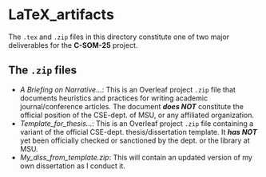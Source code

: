 # LaTeX_artifacts
The `.tex` and `.zip` files in this directory constitute one of two major deliverables for the **C-SOM-25** project.

## The `.zip` files
- *A Briefing on Narrative...*:
    This is an Overleaf project `.zip` file that documents heuristics and practices for writing academic journal/conference articles. The document ***does NOT*** constitute the official position of the CSE-dept. of MSU, or any affiliated organization.
- *Template_for_thesis...*:
    This is an Overleaf project `.zip` file containing a variant of the official CSE-dept. thesis/dissertation template. It ***has NOT*** yet been officially checked or sanctioned by the dept. or the library at MSU.
- *My_diss_from_template.zip*:
    This will contain an updated version of my own dissertation as I conduct it.
